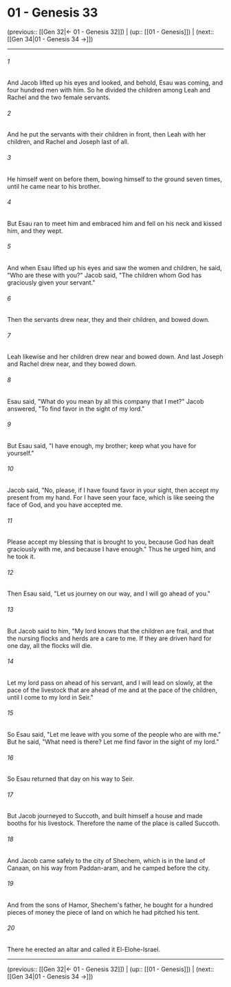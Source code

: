 # 01 - Genesis 33

(previous:: [[Gen 32|← 01 - Genesis 32]]) | (up:: [[01 - Genesis]]) | (next:: [[Gen 34|01 - Genesis 34 →]])

***


###### 1 
And Jacob lifted up his eyes and looked, and behold, Esau was coming, and four hundred men with him. So he divided the children among Leah and Rachel and the two female servants. 

###### 2 
And he put the servants with their children in front, then Leah with her children, and Rachel and Joseph last of all. 

###### 3 
He himself went on before them, bowing himself to the ground seven times, until he came near to his brother. 

###### 4 
But Esau ran to meet him and embraced him and fell on his neck and kissed him, and they wept. 

###### 5 
And when Esau lifted up his eyes and saw the women and children, he said, "Who are these with you?" Jacob said, "The children whom God has graciously given your servant." 

###### 6 
Then the servants drew near, they and their children, and bowed down. 

###### 7 
Leah likewise and her children drew near and bowed down. And last Joseph and Rachel drew near, and they bowed down. 

###### 8 
Esau said, "What do you mean by all this company that I met?" Jacob answered, "To find favor in the sight of my lord." 

###### 9 
But Esau said, "I have enough, my brother; keep what you have for yourself." 

###### 10 
Jacob said, "No, please, if I have found favor in your sight, then accept my present from my hand. For I have seen your face, which is like seeing the face of God, and you have accepted me. 

###### 11 
Please accept my blessing that is brought to you, because God has dealt graciously with me, and because I have enough." Thus he urged him, and he took it. 

###### 12 
Then Esau said, "Let us journey on our way, and I will go ahead of you." 

###### 13 
But Jacob said to him, "My lord knows that the children are frail, and that the nursing flocks and herds are a care to me. If they are driven hard for one day, all the flocks will die. 

###### 14 
Let my lord pass on ahead of his servant, and I will lead on slowly, at the pace of the livestock that are ahead of me and at the pace of the children, until I come to my lord in Seir." 

###### 15 
So Esau said, "Let me leave with you some of the people who are with me." But he said, "What need is there? Let me find favor in the sight of my lord." 

###### 16 
So Esau returned that day on his way to Seir. 

###### 17 
But Jacob journeyed to Succoth, and built himself a house and made booths for his livestock. Therefore the name of the place is called Succoth. 

###### 18 
And Jacob came safely to the city of Shechem, which is in the land of Canaan, on his way from Paddan-aram, and he camped before the city. 

###### 19 
And from the sons of Hamor, Shechem's father, he bought for a hundred pieces of money the piece of land on which he had pitched his tent. 

###### 20 
There he erected an altar and called it El-Elohe-Israel.

***

(previous:: [[Gen 32|← 01 - Genesis 32]]) | (up:: [[01 - Genesis]]) | (next:: [[Gen 34|01 - Genesis 34 →]])
